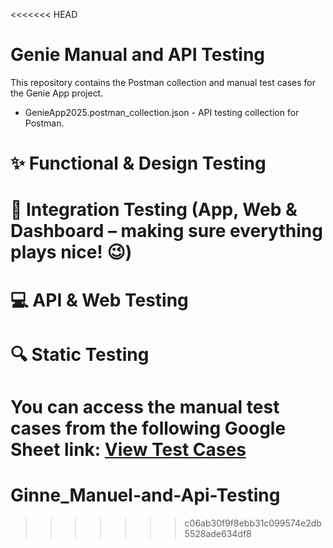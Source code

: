 <<<<<<< HEAD
# Genie Manual and API Testing 
 
This repository contains the Postman collection and manual test cases for the Genie App project.  
 
- GenieApp2025.postman_collection.json - API testing collection for Postman.
  
# ✨ Functional & Design Testing

# 🔗 Integration Testing (App, Web & Dashboard – making sure everything plays nice! 😉)

# 💻 API & Web Testing

# 🔍 Static Testing

You can access the manual test cases from the following Google Sheet link:  [View Test Cases](https://docs.google.com/spreadsheets/d/1FIpFZkie_XRrcx5Fdd3U1xjKj97FNwvBDBblFmrARAs/edit?gid=0#gid=0) 
=======
# Ginne_Manuel-and-Api-Testing
>>>>>>> c06ab30f9f8ebb31c099574e2db5528ade634df8
